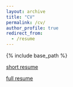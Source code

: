 ```yaml
---
layout: archive
title: "CV"
permalink: /cv/
author_profile: true
redirect_from:
  - /resume
---
```


{% include base_path %}

[short resume](https://github.com/taimoorkhan-nlp/taimoorkhan-nlp.github.io/blob/master/Taimoor_s_Resume%20(short).pdf)

[full resume](https://github.com/taimoorkhan-nlp/taimoorkhan-nlp.github.io/blob/master/Taimoor_s_Resume%20(full).pdf)
